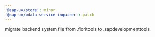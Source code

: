 ```yaml
---
'@sap-ux/store': minor
'@sap-ux/odata-service-inquirer': patch
---
```


migrate backend system file from .fioritools to .sapdevelopmenttools
